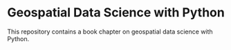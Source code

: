 # Geospatial Data Science with Python

This repository contains a book chapter on geospatial data science with Python.
